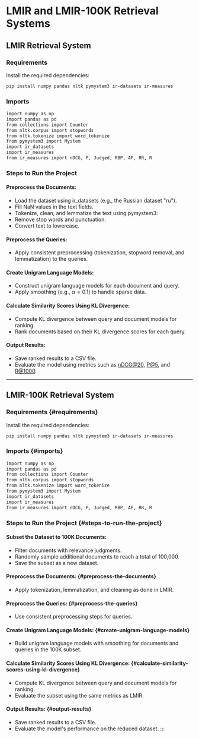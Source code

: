 
# LMIR and LMIR-100K Retrieval Systems

## LMIR Retrieval System

### Requirements

Install the required dependencies:

``` bash
pip install numpy pandas nltk pymystem3 ir-datasets ir-measures
```

### Imports

``` bash
import numpy as np
import pandas as pd
from collections import Counter
from nltk.corpus import stopwords
from nltk.tokenize import word_tokenize
from pymystem3 import Mystem
import ir_datasets
import ir_measures
from ir_measures import nDCG, P, Judged, RBP, AP, RR, R
```

### Steps to Run the Project

#### Preprocess the Documents:

-   Load the dataset using ir_datasets (e.g., the Russian dataset
    \"ru\").
-   Fill NaN values in the text fields.
-   Tokenize, clean, and lemmatize the text using pymystem3:
-   Remove stop words and punctuation.
-   Convert text to lowercase.

#### Preprocess the Queries:

-   Apply consistent preprocessing (tokenization, stopword removal, and
    lemmatization) to the queries.

#### Create Unigram Language Models:

-   Construct unigram language models for each document and query.
-   Apply smoothing (e.g., $\alpha = 0.1$) to handle sparse data.

#### Calculate Similarity Scores Using KL Divergence:

-   Compute KL divergence between query and document models for ranking.
-   Rank documents based on their KL divergence scores for each query.

#### Output Results:

-   Save ranked results to a CSV file.
-   Evaluate the model using metrics such as <nDCG@20>, <P@5>, and
    <R@1000>.

-----
## LMIR-100K Retrieval System

### Requirements {#requirements}

Install the required dependencies:

``` bash
pip install numpy pandas nltk pymystem3 ir-datasets ir-measures
```

### Imports {#imports}

``` bash
import numpy as np
import pandas as pd
from collections import Counter
from nltk.corpus import stopwords
from nltk.tokenize import word_tokenize
from pymystem3 import Mystem
import ir_datasets
import ir_measures
from ir_measures import nDCG, P, Judged, RBP, AP, RR, R
```

### Steps to Run the Project {#steps-to-run-the-project}

#### Subset the Dataset to 100K Documents:

-   Filter documents with relevance judgments.
-   Randomly sample additional documents to reach a total of 100,000.
-   Save the subset as a new dataset.

#### Preprocess the Documents: {#preprocess-the-documents}

-   Apply tokenization, lemmatization, and cleaning as done in LMIR.

#### Preprocess the Queries: {#preprocess-the-queries}

-   Use consistent preprocessing steps for queries.

#### Create Unigram Language Models: {#create-unigram-language-models}

-   Build unigram language models with smoothing for documents and
    queries in the 100K subset.

#### Calculate Similarity Scores Using KL Divergence: {#calculate-similarity-scores-using-kl-divergence}

-   Compute KL divergence between query and document models for ranking.
-   Evaluate the subset using the same metrics as LMIR.

#### Output Results: {#output-results}

-   Save ranked results to a CSV file.
-   Evaluate the model\'s performance on the reduced dataset.
:::
